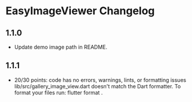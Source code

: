 # EasyImageViewer Changelog

## 1.1.0

- Update demo image path in README.

## 1.1.1

- 20/30 points: code has no errors, warnings, lints, or formatting issues
  lib/src/gallery_image_view.dart doesn't match the Dart formatter.
  To format your files run: flutter format .